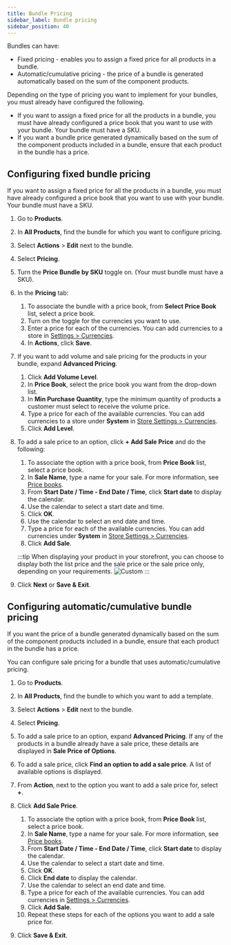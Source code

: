 ```yaml
---
title: Bundle Pricing
sidebar_label: Bundle pricing
sidebar_position: 40
---
```


Bundles can have:

- Fixed pricing - enables you to assign a fixed price for all products in a bundle.
- Automatic/cumulative pricing - the price of a bundle is generated automatically based on the sum of the component products.

Depending on the type of pricing you want to implement for your bundles, you must already have configured the following.

- If you want to assign a fixed price for all the products in a bundle, you must have already configured a price book that you want to use with your bundle. Your bundle must have a SKU.
- If you want a bundle price generated dynamically based on the sum of the component products included in a bundle, ensure that each product in the bundle has a price.

## Configuring fixed bundle pricing

If you want to assign a fixed price for all the products in a bundle, you must have already configured a price book that you want to use with your bundle. Your bundle must have a SKU.

1. Go to **Products**.
1. In **All Products**, find the bundle for which you want to configure pricing.
1. Select **Actions** > **Edit** next to the bundle.
1. Select **Pricing**.
1. Turn the **Price Bundle by SKU** toggle on. (Your must bundle must have a SKU).
1. In the **Pricing** tab:

    1. To associate the bundle with a price book, from **Select Price Book** list, select a price book.
    1. Turn on the toggle for the currencies you want to use.
    1. Enter a price for each of the currencies. You can add currencies to a store in [Settings > Currencies](/docs/commerce-manager/product-experience-manager/currencies/manage-currencies).
    1. In **Actions**, click **Save**.

1. If you want to add volume and sale pricing for the products in your bundle, expand **Advanced Pricing**.

    1. Click **Add Volume Level**.
    1. In **Price Book**, select the price book you want from the drop-down list.
    1. In **Min Purchase Quantity**, type the minimum quantity of products a customer must select to receive the volume price.
    1. Type a price for each of the available currencies. You can add currencies to a store under **System** in [Store Settings > Currencies](/docs/commerce-manager/product-experience-manager/currencies/manage-currencies).
    1. Click **Add Level**.

1. To add a sale price to an option, click **+ Add Sale Price** and do the following:

    1. To associate the option with a price book, from **Price Book** list, select a price book.
    1. In **Sale Name**, type a name for your sale. For more information, see [Price books](/docs/commerce-manager/product-experience-manager/pricebooks/pxm-pricebooks).
    1. From **Start Date / Time - End Date / Time**, click **Start date** to display the calendar. 
    1. Use the calendar to select a start date and time. 
    1. Click **OK**.
    1. Use the calendar to select an end date and time.
    1. Type a price for each of the available currencies. You can add currencies under **System** in [Store Settings > Currencies](/docs/commerce-manager/product-experience-manager/currencies/manage-currencies).
    1. Click **Add Sale**.

   :::tip
   When displaying your product in your storefront, you can choose to display both the list price and the sale price or the sale price only, depending on your requirements. 
   ![Custom](/assets/sale-price.png)
   :::

1. Click **Next** or **Save & Exit**.

## Configuring automatic/cumulative bundle pricing

If you want the price of a bundle generated dynamically based on the sum of the component products included in a bundle, ensure that each product in the bundle has a price. 

You can configure sale pricing for a bundle that uses automatic/cumulative pricing.

1. Go to **Products**.
1. In **All Products**, find the bundle to which you want to add a template.
1. Select **Actions** > **Edit** next to the bundle.
1. Select **Pricing**.
1. To add a sale price to an option, expand **Advanced Pricing**. If any of the products in a bundle already have a sale price, these details are displayed in **Sale Price of Options**.
1. To add a sale price, click **Find an option to add a sale price**. A list of available options is displayed.
1. From **Action**, next to the option you want to add a sale price for, select **+**.
1. Click **Add Sale Price**.

    1. To associate the option with a price book, from **Price Book** list, select a price book.
    1. In **Sale Name**, type a name for your sale. For more information, see [Price books](/docs/commerce-manager/product-experience-manager/pricebooks/pxm-pricebooks).
      1. From **Start Date / Time - End Date / Time**, click **Start date** to display the calendar. 
    1. Use the calendar to select a start date and time. 
    1. Click **OK**.
    1. Click **End date** to display the calendar. 
    1. Use the calendar to select an end date and time.
    1. Type a price for each of the available currencies. You can add currencies in [Settings > Currencies](/docs/commerce-manager/product-experience-manager/currencies/manage-currencies).
    1. Click **Add Sale**.
    1. Repeat these steps for each of the options you want to add a sale price for.
1. Click **Save & Exit**.